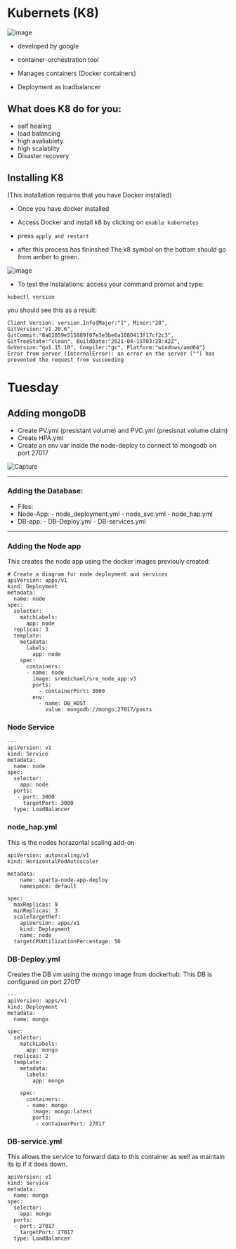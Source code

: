 # Kubernets (K8)
![image](https://www.net4all.ch/wp-content/uploads/sites/3/2020/12/09/kubernetes-net4all.png)
- developed by google
- container-orchestration tool
- Manages containers (Docker containers)

- Deployment as loadbalancer 
## What does K8 do for you:
- self healing 
- load balancing 
- high avaliablety 
- high scalablity 
- Disaster recovery 


## Installing K8
(This installation requires that you have Docker installed)

- Once you have docker installed 

- Access Docker and install k8 by clicking on `enable kubernetes` 
- press `apply and restart`
- after this process has fininshed The k8 symbol on the bottom should go from amber to green.  

![image](https://birthday.play-with-docker.com/images/kubernetes-docker-desktop/settings-kubernetes.png)


- To test the instalations:
access your command promot and type: 
```
kubectl version
```
you should see this as a result:

```
Client Version: version.Info{Major:"1", Minor:"20", GitVersion:"v1.20.6", GitCommit:"8a62859e515889f07e3e3be6a1080413f17cf2c3", GitTreeState:"clean", BuildDate:"2021-04-15T03:28:42Z", GoVersion:"go1.15.10", Compiler:"gc", Platform:"windows/amd64"}
Error from server (InternalError): an error on the server ("") has prevented the request from succeeding
```

# Tuesday 
## Adding mongoDB
- Create PV.yml
(presistant volume) and PVC.yml (presisnat volume claim)
- Create HPA.yml
- Create an env var inside the node-deploy to connect to mongodb on port 27017 


![Capture](https://user-images.githubusercontent.com/17476059/136104964-89a1b24a-d128-426f-ad32-70820067ec71.PNG)

____
### Adding the Database:
- Files:
-   Node-App:
        - node_deployment.yml
        - node_svc.yml
        - node_hap.yml
-   DB-app:
        - DB-Deploy.yml
        - DB-services.yml
____
### Adding the Node app
This creates the node app using the docker images previouly created:

```
# Create a diagram for node deployment and services 
apiVersion: apps/v1
kind: Deployment
metadata:
  name: node
spec:
  selector:
    matchLabels:
      app: node
  replicas: 3
  template:
    metadata:
      labels:
        app: node
    spec:
      containers:
      - name: node
        image: sremichael/sre_node_app:v3
        ports:
          - containerPort: 3000
        env:
          - name: DB_HOST
            value: mongodb://mongo:27017/posts

```

### Node Service

```
---
apiVersion: v1
kind: Service
metadata:
  name: node
spec:
  selector:
    app: node
  ports:
   - port: 3000
     targetPort: 3000
  type: LoadBalancer
```


### node_hap.yml
This is the nodes horazontal scaling add-on

```
apiVersion: autoscaling/v1
kind: HorizontalPodAutoscaler

metadata:
    name: sparta-node-app-deploy
    namespace: default

spec:
  maxReplicas: 9
  minReplicas: 3
  scaleTargetRef:
    apiVersion: apps/v1
    kind: Deployment 
    name: node 
  targetCPUUtilizationPercentage: 50
```


### DB-Deploy.yml
Creates the DB vm using the mongo image from dockerhub. This DB is configured on port 27017

```
---
apiVersion: apps/v1
kind: Deployment
metadata:
  name: mongo  

spec:
  selector:
    matchLabels:
      app: mongo
  replicas: 2
  template:
    metadata:
      labels:
        app: mongo

    spec:
      containers:
      - name: mongo
        image: mongo:latest
        ports: 
         - containerPort: 27017

```
### DB-service.yml
This allows the service to forward data to this container as well as maintain its ip if it does down.

```
apiVersion: v1
kind: Service
metadata:
  name: mongo
spec:
  selector:
    app: mongo
  ports:
  - port: 27017
    targetPort: 27017
  type: LoadBalancer 
 ```









